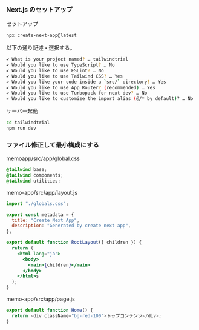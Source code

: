 ### Next.js のセットアップ

セットアップ

```sh
npx create-next-app@latest
```

以下の通り記述・選択する。

```sh
✔ What is your project named? … tailwindtrial
✔ Would you like to use TypeScript? … No
✔ Would you like to use ESLint? … No
✔ Would you like to use Tailwind CSS? … Yes
✔ Would you like your code inside a `src/` directory? … Yes
✔ Would you like to use App Router? (recommended) … Yes
✔ Would you like to use Turbopack for next dev? … No
✔ Would you like to customize the import alias (@/* by default)? … No
```

サーバー起動

```sh
cd tailwindtrial
npm run dev
```

### ファイル修正して最小構成にする

memoapp/src/app/global.css

```css
@tailwind base;
@tailwind components;
@tailwind utilities;
```

memo-app/src/app/layout.js

```jsx
import "./globals.css";

export const metadata = {
  title: "Create Next App",
  description: "Generated by create next app",
};

export default function RootLayout({ children }) {
  return (
    <html lang="ja">
      <body>
        <main>{children}</main>
      </body>
    </html>s
  );
}
```

memo-app/src/app/page.js

```js
export default function Home() {
  return <div className="bg-red-100">トップコンテンツ</div>;
}
```
